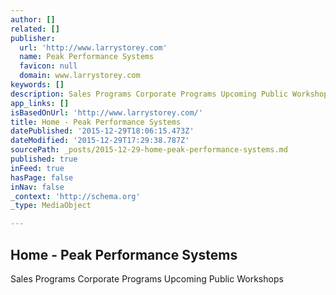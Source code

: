 ```yaml
---
author: []
related: []
publisher:
  url: 'http://www.larrystorey.com'
  name: Peak Performance Systems
  favicon: null
  domain: www.larrystorey.com
keywords: []
description: Sales Programs Corporate Programs Upcoming Public Workshops
app_links: []
isBasedOnUrl: 'http://www.larrystorey.com/'
title: Home - Peak Performance Systems
datePublished: '2015-12-29T18:06:15.473Z'
dateModified: '2015-12-29T17:29:38.787Z'
sourcePath: _posts/2015-12-29-home-peak-performance-systems.md
published: true
inFeed: true
hasPage: false
inNav: false
_context: 'http://schema.org'
_type: MediaObject

---
```

<article style=""><h1>Home - Peak Performance Systems</h1><p>Sales Programs Corporate Programs Upcoming Public Workshops</p></article>